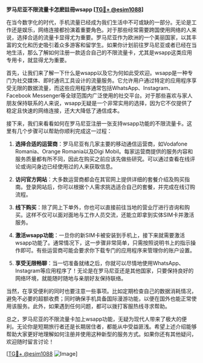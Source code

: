 **罗马尼亚不限流量卡怎麽註冊wsapp [[TG💪+ @esim1088](https://t.me/s/esim1088)]**

在当今数字化的时代，手机流量已经成为我们生活中不可或缺的一部分。无论是工作还是娱乐，网络连接都扮演着重要角色。对于那些经常需要跨国使用网络的人来说，选择合适的流量卡显得尤为重要。罗马尼亚作为欧洲的一个美丽国家，以其丰富的文化和历史吸引着众多游客和留学生。如果你计划前往罗马尼亚或者已经在当地生活，那么了解如何注册一款适合自己的不限流量卡，尤其是wsapp这类应用专用卡，就显得尤为重要。

首先，让我们来了解一下什么是wsapp以及它为何如此受欢迎。wsapp是一种专门为社交媒体、即时通讯工具设计的流量服务。它允许用户通过特定的应用程序享受无限的数据流量，而这些应用程序通常包括WhatsApp、Instagram、Facebook Messenger等全球范围内广泛使用的社交平台。对于那些喜欢与家人朋友保持联系的人来说，wsapp无疑是一个非常实用的选择，因为它不仅提供了稳定且快速的网络连接，还大大降低了通信成本。

接下来，我们来看看如何在罗马尼亚注册一张支持wsapp功能的不限流量卡。这里有几个步骤可以帮助你顺利完成这一过程：

1. **选择合适的运营商**：罗马尼亚有几家主要的移动通信运营商，如Vodafone Romania、Orange Romania以及Digi Mobil。每家运营商提供的服务内容和服务质量都有所不同，因此在购买之前应该先做些研究。可以通过查看在线评论或询问身边已经使用过的人来获取信息。

2. **访问官方网站**：大多数运营商都会在其官网上提供详细的套餐介绍及购买指南。登录网站后，你可以根据个人需求挑选适合自己的套餐，并完成在线订购流程。

3. **线下购买**：除了网上下单外，你也可以直接前往当地的营业厅进行咨询和购买。这样不仅可以面对面地与工作人员交流，还能立即拿到实体SIM卡并激活服务。

4. **激活wsapp功能**：一旦你的新SIM卡被安装到手机上，接下来就需要激活wsapp功能了。通常情况下，这一步骤非常简单，只需按照说明书上的指示操作即可。有些运营商可能会要求你下载专门的应用程序来管理你的账户设置。

5. **享受无限畅聊**：当一切准备就绪之后，你就可以尽情地使用WhatsApp、Instagram等应用程序了！无论是在罗马尼亚还是其他国家，只要保持良好的网络环境，就能随时随地与亲朋好友保持联络。

当然，在享受便利的同时也要注意一些事项。比如定期检查自己的数据消耗情况，避免不必要的超额收费；同时确保手机具备国际漫游功能，以便在国外也能正常使用该服务。此外，如果遇到任何问题，都可以拨打客服热线寻求帮助。

总之，罗马尼亚的不限流量卡加上wsapp功能，无疑为现代人带来了极大的便利。无论你是短期旅行者还是长期居住者，都能从中受益匪浅。希望上述介绍能够帮助大家更好地理解如何注册并使用这种新型的服务方式。如果你还有其他疑问，欢迎随时留言讨论！

[[TG💪+ @esim1088](https://t.me/s/esim1088) ![Image](https://i.postimg.cc/4NQfJmqS/Snipaste-2025-05-13-00-14-12.png)]